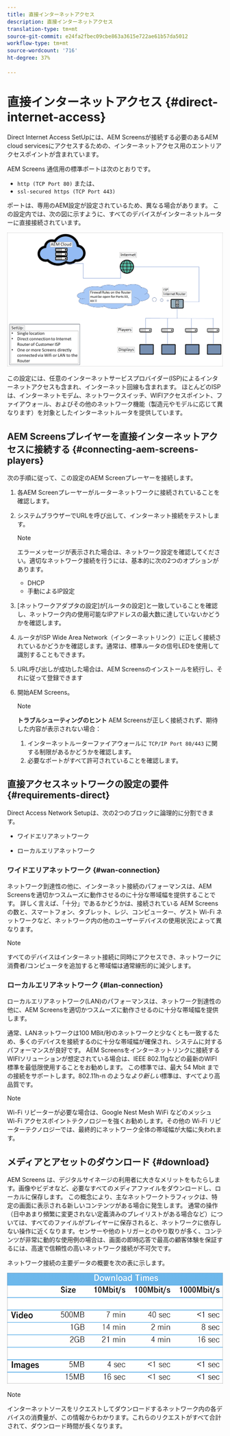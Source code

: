 ```yaml
---
title: 直接インターネットアクセス
description: 直接インターネットアクセス
translation-type: tm+mt
source-git-commit: e24fa2fbec09cbe863a3615e722ae61b57da5012
workflow-type: tm+mt
source-wordcount: '716'
ht-degree: 37%

---
```



# 直接インターネットアクセス {#direct-internet-access}

Direct Internet Access SetUpには、AEM Screensが接続する必要のあるAEM cloud servicesにアクセスするための、インターネットアクセス用のエントリアクセスポイントが含まれています。

AEM Screens 通信用の標準ポートは次のとおりです。
* `http (TCP Port 80)`
または、
* `ssl-secured https (TCP Port 443)`

ポートは、専用のAEM設定が設定されているため、異なる場合があります。 この設定内では、次の図に示すように、すべてのデバイスがインターネットルーターに直接接続されています。

![](/help/assets/direct-access-2.png)

この設定には、任意のインターネットサービスプロバイダー(ISP)によるインターネットアクセスも含まれ、インターネット回線も含まれます。 ほとんどのISPは、インターネットモデム、ネットワークスイッチ、WIFIアクセスポイント、ファイアウォール、およびその他のネットワーク機能（製造元やモデルに応じて異なります）を対象としたインターネットルータを提供しています。

## AEM Screensプレイヤーを直接インターネットアクセスに接続する {#connecting-aem-screens-players}

次の手順に従って、この設定のAEM Screenプレーヤーを接続します。

1. 各AEM Screenプレーヤーがルーターネットワークに接続されていることを確認します。
1. システムブラウザーでURLを呼び出して、インターネット接続をテストします。

   >[!NOTE]
   >エラーメッセージが表示された場合は、ネットワーク設定を確認してください。適切なネットワーク接続を行うには、基本的に次の2つのオプションがあります。
   >* DHCP
   >* 手動によるIP設定


1. [ネットワークアダプタの設定]が[ルータの設定]と一致していることを確認し、ネットワーク内の使用可能なIPアドレスの最大数に達していないかどうかを確認します。

1. ルータがISP Wide Area Network（インターネットリンク）に正しく接続されているかどうかを確認します。通常は、標準ルータの信号LEDを使用して識別することもできます。
1. URL呼び出しが成功した場合は、AEM Screensのインストールを続行し、それに従って登録できます
1. 開始AEM Screens。

   >[!NOTE]
   >**トラブルシューティングのヒント**
   >AEM Screensが正しく接続されず、期待した内容が表示されない場合：
   >
   >1. インターネットルーターファイアウォールに `TCP/IP Port 80/443` に関する制限があるかどうかを確認します。
   >1. 必要なポートがすべて許可されていることを確認します。


## 直接アクセスネットワークの設定の要件 {#requirements-direct}

Direct Access Network Setupは、次の2つのブロックに論理的に分割できます。

* ワイドエリアネットワーク

* ローカルエリアネットワーク

### ワイドエリアネットワーク {#wan-connection}

ネットワーク到達性の他に、インターネット接続のパフォーマンスは、AEM Screensを適切かつスムーズに動作させるのに十分な帯域幅を提供することです。 詳しく言えば、「十分」であるかどうかは、接続されている AEM Screens の数と、スマートフォン、タブレット、レジ、コンピューター、ゲスト Wi-Fi ネットワークなど、ネットワーク内の他のユーザーデバイスの使用状況によって異なります。

>[!NOTE]
>すべてのデバイスはインターネット接続に同時にアクセスでき、ネットワークに消費者/コンピュータを追加すると帯域幅は通常線形的に減少します。

### ローカルエリアネットワーク {#lan-connection}

ローカルエリアネットワーク(LAN)のパフォーマンスは、ネットワーク到達性の他に、AEM Screensを適切かつスムーズに動作させるのに十分な帯域幅を提供します。

通常、LANネットワークは100 MBit/秒のネットワークと少なくとも一致するため、多くのデバイスを接続するのに十分な帯域幅が確保され、システムに対するパフォーマンスが良好です。
AEM Screensをインターネットリンクに接続するWIFIソリューションが想定されている場合は、IEEE 802.11gなどの最新のWIFI標準を最低限使用することをお勧めします。 この標準では、最大 54 Mbit までの接続をサポートします。802.11h-n のような*より新しい*&#x200B;標準は、すべてより高品質です。

>[!NOTE]
>Wi-Fi リピーターが必要な場合は、Google Nest Mesh WiFi などのメッシュ Wi-Fi アクセスポイントテクノロジーを強くお勧めします。その他の Wi-Fi リピーターテクノロジーでは、最終的にネットワーク全体の帯域幅が大幅に失われます。

## メディアとアセットのダウンロード {#download}

AEM Screens は、デジタルサイネージの利用者に大きなメリットをもたらします。画像やビデオなど、必要なすべてのメディアファイルをダウンロードし、ローカルに保存します。 この概念により、主なネットワークトラフィックは、特定の画面に表示される新しいコンテンツがある場合に発生します。
通常の操作（日中あまり頻繁に変更されない定義済みのプレイリストがある場合など）については、すべてのファイルがプレイヤーに保存されると、ネットワークに依存しない操作に近くなります。センサーや他のトリガーとのやり取りが多く、コンテンツが非常に動的な使用例の場合は、画面の即時応答で最高の顧客体験を保証するには、高速で信頼性の高いネットワーク接続が不可欠です。

ネットワーク接続の主要データの概要を次の表に示します。

![](/help/assets/download-times-direct.png)

>[!NOTE]
>インターネットソースをリクエストしてダウンロードするネットワーク内の各デバイスの消費量が、この情報からわかります。これらのリクエストがすべて合計されて、ダウンロード時間が長くなります。